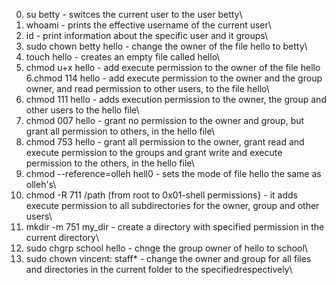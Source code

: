 0. su betty - switces the current user to the user betty\
1. whoami - prints the effective username of the current user\
2. id - print information about the specific user and it groups\
3. sudo chown betty hello - change the owner of the file hello to betty\
4. touch hello - creates an empty file called hello\
5. chmod u+x hello - add execute permission to the owner of the file hello\
6.chmod 114 hello - add execute permission to the owner and the group owner, and read permission to other users, to the file hello\
7. chmod 111 hello - adds execution permission to the owner, the group and other users to the hello file\
8. chmod 007 hello - grant no permission to the owner and group, but grant all permission to others, in the hello file\
9. chmod 753 hello - grant all permission to the owner, grant read and execute permission to the groups and grant write and execute permission to the others, in the hello file\
10. chmod --reference=olleh hell0 - sets the mode of file hello the same as olleh's\
11. chmod -R 711 /path (from root to 0x01-shell permissions} - it adds execute permission to all subdirectories for the owner, group and other users\
12. mkdir -m 751 my_dir - create a directory with specified permission in the current directory\
13. sudo chgrp school hello - chnge the group owner of hello to school\
14. sudo chown vincent: staff* - change the owner and group for all files and directories in the current folder to the specifiedrespectively\

